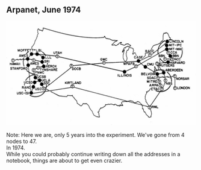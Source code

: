 ## Arpanet, June 1974<!-- .slide: data-transition="fade" data-transitionSpeed="fast"-->

![Arpanet](/images/arpanet-1974-06.jpg "Arpanet, June 1974")

Note:
Here we are, only 5 years into the experiment. We've gone from 4 nodes to 47.
<br>In 1974.
<br>While you could probably continue writing down all the addresses in a notebook, things are about to get even crazier.
